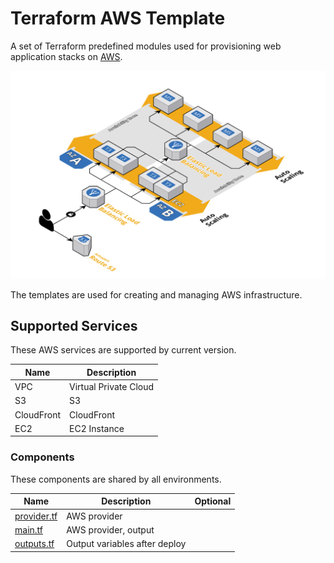 # Terraform AWS Template

A set of Terraform predefined modules used for provisioning web application stacks on [AWS](https://aws.amazon.com/).

![diagram](images/diagram.png)

The templates are used for creating and managing AWS infrastructure.

## Supported Services

These AWS services are supported by current version.

| Name       | Description           |
| ---------- | --------------------- |
| VPC        | Virtual Private Cloud |
| S3         | S3                    |
| CloudFront | CloudFront            |
| EC2        | EC2 Instance          |

### Components

These components are shared by all environments.

| Name              | Description                   | Optional |
| ----------------- | ----------------------------- | :------: |
| [provider.tf][mp] | AWS provider                  |          |
| [main.tf][mm]     | AWS provider, output          |          |
| [outputs.tf][mo]  | Output variables after deploy |          |  |

[aws]: https://aws.amazon.com/
[mp]: ./provider.tf
[mm]: ./main.tf
[mo]: ./outputs.tf